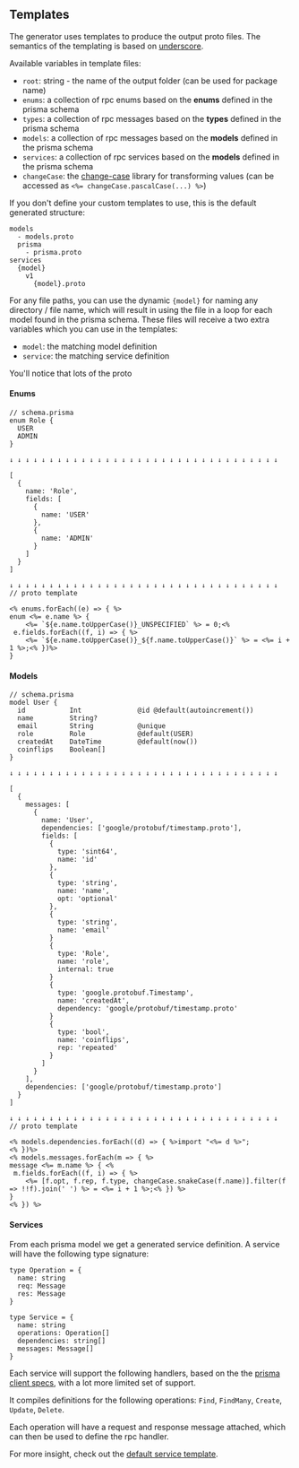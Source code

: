 ## Templates

The generator uses templates to produce the output proto files. The semantics of the templating is based on [underscore](https://www.npmjs.com/package/underscore).

Available variables in template files:

- `root`: string - the name of the output folder (can be used for package name)
- `enums`: a collection of rpc enums based on the **enums** defined in the prisma schema
- `types`: a collection of rpc messages based on the **types** defined in the prisma schema
- `models`: a collection of rpc messages based on the **models** defined in the prisma schema
- `services`: a collection of rpc services based on the **models** defined in the prisma schema
- `changeCase`: the [change-case](https://www.npmjs.com/package/change-case) library for transforming values (can be accessed as `<%= changeCase.pascalCase(...) %>`)

If you don't define your custom templates to use, this is the default generated structure:

```
models
  - models.proto
  prisma
    - prisma.proto
services
  {model}
    v1
      {model}.proto
```

For any file paths, you can use the dynamic `{model}` for naming any directory / file name, which will result in using the file in a loop for each model found in the prisma schema. These files will receive a two extra variables which you can use in the templates:

- `model`: the matching model definition
- `service`: the matching service definition

You'll notice that lots of the proto 

#### Enums

```
// schema.prisma
enum Role {
  USER
  ADMIN
}

↓ ↓ ↓ ↓ ↓ ↓ ↓ ↓ ↓ ↓ ↓ ↓ ↓ ↓ ↓ ↓ ↓ ↓ ↓ ↓ ↓ ↓ ↓ ↓ ↓ ↓ ↓ ↓ ↓ ↓ ↓ ↓ ↓ ↓ 

[
  {
    name: 'Role',
    fields: [
      {
        name: 'USER'
      },
      {
        name: 'ADMIN'
      }
    ]
  }
]

↓ ↓ ↓ ↓ ↓ ↓ ↓ ↓ ↓ ↓ ↓ ↓ ↓ ↓ ↓ ↓ ↓ ↓ ↓ ↓ ↓ ↓ ↓ ↓ ↓ ↓ ↓ ↓ ↓ ↓ ↓ ↓ ↓ ↓ 
// proto template

<% enums.forEach((e) => { %>
enum <%= e.name %> {
    <%= `${e.name.toUpperCase()}_UNSPECIFIED` %> = 0;<%
 e.fields.forEach((f, i) => { %>
    <%= `${e.name.toUpperCase()}_${f.name.toUpperCase()}` %> = <%= i + 1 %>;<% })%>
}
```

#### Models

```
// schema.prisma
model User {
  id           Int              @id @default(autoincrement())
  name         String?
  email        String           @unique
  role         Role             @default(USER)
  createdAt    DateTime         @default(now())
  coinflips    Boolean[]
}

↓ ↓ ↓ ↓ ↓ ↓ ↓ ↓ ↓ ↓ ↓ ↓ ↓ ↓ ↓ ↓ ↓ ↓ ↓ ↓ ↓ ↓ ↓ ↓ ↓ ↓ ↓ ↓ ↓ ↓ ↓ ↓ ↓ ↓ 

[
  {
    messages: [
      {
        name: 'User',
        dependencies: ['google/protobuf/timestamp.proto'],
        fields: [
          {
            type: 'sint64',
            name: 'id'
          },
          {
            type: 'string',
            name: 'name',
            opt: 'optional'
          },
          {
            type: 'string',
            name: 'email'
          }
          {
            type: 'Role',
            name: 'role',
            internal: true
          }
          {
            type: 'google.protobuf.Timestamp',
            name: 'createdAt',
            dependency: 'google/protobuf/timestamp.proto'
          }
          {
            type: 'bool',
            name: 'coinflips',
            rep: 'repeated'
          }
        ]
      }
    ],
    dependencies: ['google/protobuf/timestamp.proto']
  }
]

↓ ↓ ↓ ↓ ↓ ↓ ↓ ↓ ↓ ↓ ↓ ↓ ↓ ↓ ↓ ↓ ↓ ↓ ↓ ↓ ↓ ↓ ↓ ↓ ↓ ↓ ↓ ↓ ↓ ↓ ↓ ↓ ↓ ↓ 
// proto template

<% models.dependencies.forEach((d) => { %>import "<%= d %>";
<% })%>
<% models.messages.forEach(m => { %>
message <%= m.name %> { <%
 m.fields.forEach((f, i) => { %>
    <%= [f.opt, f.rep, f.type, changeCase.snakeCase(f.name)].filter(f => !!f).join(' ') %> = <%= i + 1 %>;<% }) %>
}
<% }) %>

```

#### Services

From each prisma model we get a generated service definition. A service will have the following type signature:
```
type Operation = {
  name: string
  req: Message
  res: Message
}

type Service = {
  name: string
  operations: Operation[]
  dependencies: string[]
  messages: Message[]
}
```

Each service will support the following handlers, based on the the [prisma client specs](https://www.prisma.io/docs/concepts/components/prisma-client/crud), with a lot more limited set of support.

It compiles definitions for the following operations: `Find`, `FindMany`, `Create`, `Update`, `Delete`.

Each operation will have a request and response message attached, which can then be used to define the rpc handler.

For more insight, check out the [default service template](./packages/generator/src/template/services/{model}.proto).
